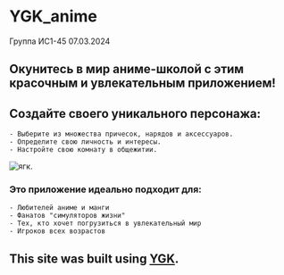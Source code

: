 # YGK_anime
Группа ИС1-45 07.03.2024
## Окунитесь в мир аниме-школой с этим красочным и увлекательным приложением!
## Создайте своего уникального персонажа:
```
- Выберите из множества причесок, нарядов и аксессуаров.
- Определите свою личность и интересы.
- Настройте свою комнату в общежитии.
```
![ягк.](https://kartinkof.club/uploads/posts/2022-03/1648347471_2-kartinkof-club-p-malenkii-messi-mem-2.jpg)
### Это приложение идеально подходит для:
```
- Любителей аниме и манги
- Фанатов "симуляторов жизни"
- Тех, кто хочет погрузиться в увлекательный мир
- Игроков всех возрастов
```

## This site was built using [YGK]([https://pages.github.com/](https://ygk.edu.yar.ru/)https://ygk.edu.yar.ru/).
